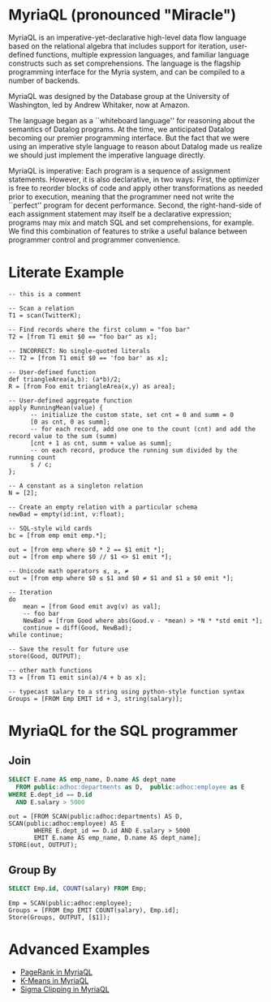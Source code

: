 
MyriaQL  (pronounced "Miracle")
============================

MyriaQL is an imperative-yet-declarative high-level data flow language based on the relational algebra that includes support for iteration, user-defined functions, multiple expression languages, and familiar language constructs such as set comprehensions.  The language is the flagship programming interface for the Myria system, and can be compiled to a number of backends.

MyriaQL was designed by the Database group at the University of Washington, led by Andrew Whitaker, now at Amazon.

The language began as a ``whiteboard language'' for reasoning about the semantics of Datalog programs.  At the time, we anticipated Datalog becoming our premier programming interface.  But the fact that we were using an imperative style language to reason about Datalog made us realize we should just implement the imperative language directly.

MyriaQL is imperative: Each program is a sequence of assignment statements.  However, it is also declarative, in two ways: First, the optimizer is free to reorder blocks of code and apply other transformations as needed prior to execution, meaning that the programmer need not write the ``perfect'' program for decent performance.  Second, the right-hand-side of each assignment statement may itself be a declarative expression; programs may mix and match SQL and set comprehensions, for example. We find this combination of features to strike a useful balance between programmer control and programmer convenience.

Literate Example
================

```
-- this is a comment

-- Scan a relation
T1 = scan(TwitterK);

-- Find records where the first column = "foo bar"
T2 = [from T1 emit $0 == "foo bar" as x];

-- INCORRECT: No single-quoted literals
-- T2 = [from T1 emit $0 == 'foo bar' as x];

-- User-defined function
def triangleArea(a,b): (a*b)/2;
R = [from Foo emit triangleArea(x,y) as area];

-- User-defined aggregate function
apply RunningMean(value) {
      -- initialize the custom state, set cnt = 0 and summ = 0
      [0 as cnt, 0 as summ];
      -- for each record, add one one to the count (cnt) and add the record value to the sum (summ)
      [cnt + 1 as cnt, summ + value as summ];
      -- on each record, produce the running sum divided by the running count
      s / c;
};

-- A constant as a singleton relation
N = [2];

-- Create an empty relation with a particular schema
newBad = empty(id:int, v:float);

-- SQL-style wild cards
bc = [from emp emit emp.*];

out = [from emp where $0 * 2 == $1 emit *];
out = [from emp where $0 // $1 <> $1 emit *];

-- Unicode math operators ≤, ≥, ≠
out = [from emp where $0 ≤ $1 and $0 ≠ $1 and $1 ≥ $0 emit *];

-- Iteration
do
    mean = [from Good emit avg(v) as val];
    -- foo bar
    NewBad = [from Good where abs(Good.v - *mean) > *N * *std emit *];
    continue = diff(Good, NewBad);
while continue;

-- Save the result for future use
store(Good, OUTPUT);

-- other math functions
T3 = [from T1 emit sin(a)/4 + b as x];

-- typecast salary to a string using python-style function syntax
Groups = [FROM Emp EMIT id + 3, string(salary)];
```

MyriaQL for the SQL programmer
==============================

Join
----

```sql
SELECT E.name AS emp_name, D.name AS dept_name
  FROM public:adhoc:departments as D,  public:adhoc:employee as E
WHERE E.dept_id == D.id
  AND E.salary > 5000
```

```
out = [FROM SCAN(public:adhoc:departments) AS D, SCAN(public:adhoc:employee) AS E
       WHERE E.dept_id == D.id AND E.salary > 5000
       EMIT E.name AS emp_name, D.name AS dept_name];
STORE(out, OUTPUT);
```

Group By
-------

```sql
SELECT Emp.id, COUNT(salary) FROM Emp;
```

```
Emp = SCAN(public:adhoc:employee);
Groups = [FROM Emp EMIT COUNT(salary), Emp.id];
Store(Groups, OUTPUT, [$1]);
```

Advanced Examples
=================

* [PageRank in MyriaQL](https://github.com/uwescience/raco/blob/master/examples/pagerank.myl)
* [K-Means in MyriaQL](https://github.com/uwescience/raco/blob/master/examples/kmeans.myl)
* [Sigma Clipping in MyriaQL](https://github.com/uwescience/raco/blob/master/examples/sigma-clipping.myl)
